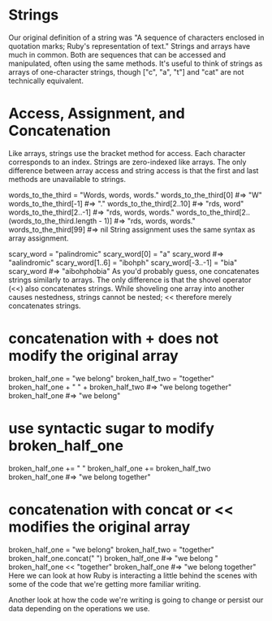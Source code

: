 # Strings
Our original definition of a string was "A sequence of characters enclosed in quotation marks; Ruby's representation of text." Strings and arrays have much in common. Both are sequences that can be accessed and manipulated, often using the same methods. It's useful to think of strings as arrays of one-character strings, though ["c", "a", "t"] and "cat" are not technically equivalent.

# Access, Assignment, and Concatenation

Like arrays, strings use the bracket method for access. Each character corresponds to an index. Strings are zero-indexed like arrays. The only difference between array access and string access is that the first and last methods are unavailable to strings.

words_to_the_third = "Words, words, words."
words_to_the_third[0] #=> "W"
words_to_the_third[-1] #=> "."
words_to_the_third[2..10] #=> "rds, word"
words_to_the_third[2..-1] #=> "rds, words, words."
words_to_the_third[2..(words_to_the_third.length - 1)] #=> "rds, words, words."
words_to_the_third[99] #=> nil
String assignment uses the same syntax as array assignment.

scary_word = "palindromic"
scary_word[0] = "a"
scary_word #=> "aalindromic"
scary_word[1..6] = "ibohph"
scary_word[-3..-1] = "bia"
scary_word #=> "aibohphobia"
As you'd probably guess, one concatenates strings similarly to arrays. The only difference is that the shovel operator (<<) also concatenates strings. While shoveling one array into another causes nestedness, strings cannot be nested; << therefore merely concatenates strings.

# concatenation with + does not modify the original array
broken_half_one = "we belong"
broken_half_two = "together"
broken_half_one + " " + broken_half_two #=> "we belong together"
broken_half_one #=> "we belong"

# use syntactic sugar to modify broken_half_one
broken_half_one += " "
broken_half_one += broken_half_two
broken_half_one #=> "we belong together"

# concatenation with concat or << modifies the original array
broken_half_one = "we belong"
broken_half_two = "together"
broken_half_one.concat(" ")
broken_half_one #=> "we belong "
broken_half_one << "together"
broken_half_one #=> "we belong together"
Here we can look at how Ruby is interacting a little behind the scenes with some of the code that we're getting more familiar writing.


Another look at how the code we're writing is going to change or persist our data depending on the operations we use.
